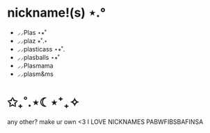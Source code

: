 # nickname!(s) ⋆.°
- ⸝⸝Plas ⋆⭒˚
- ⸝⸝plaz ⭒˚.⋆
- ⸝⸝plasticass ⋆⭒˚.
- ⸝⸝plasballs ⋆⭒˚
- ⸝⸝Plasmama
- ⸝⸝plasm&ms
# ✩₊˚.⋆☾⋆⁺₊✧
any other? make ur own <3
I LOVE NICKNAMES PABWFIBSBAFINSA
